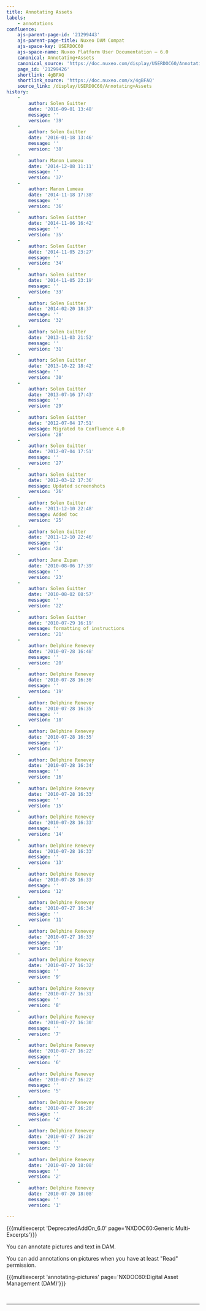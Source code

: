 ```yaml
---
title: Annotating Assets
labels:
    - annotations
confluence:
    ajs-parent-page-id: '21299443'
    ajs-parent-page-title: Nuxeo DAM Compat
    ajs-space-key: USERDOC60
    ajs-space-name: Nuxeo Platform User Documentation — 6.0
    canonical: Annotating+Assets
    canonical_source: 'https://doc.nuxeo.com/display/USERDOC60/Annotating+Assets'
    page_id: '21299426'
    shortlink: 4gBFAQ
    shortlink_source: 'https://doc.nuxeo.com/x/4gBFAQ'
    source_link: /display/USERDOC60/Annotating+Assets
history:
    - 
        author: Solen Guitter
        date: '2016-09-01 13:48'
        message: ''
        version: '39'
    - 
        author: Solen Guitter
        date: '2016-01-18 13:46'
        message: ''
        version: '38'
    - 
        author: Manon Lumeau
        date: '2014-12-08 11:11'
        message: ''
        version: '37'
    - 
        author: Manon Lumeau
        date: '2014-11-18 17:38'
        message: ''
        version: '36'
    - 
        author: Solen Guitter
        date: '2014-11-06 16:42'
        message: ''
        version: '35'
    - 
        author: Solen Guitter
        date: '2014-11-05 23:27'
        message: ''
        version: '34'
    - 
        author: Solen Guitter
        date: '2014-11-05 23:19'
        message: ''
        version: '33'
    - 
        author: Solen Guitter
        date: '2014-02-20 18:37'
        message: ''
        version: '32'
    - 
        author: Solen Guitter
        date: '2013-11-03 21:52'
        message: ''
        version: '31'
    - 
        author: Solen Guitter
        date: '2013-10-22 18:42'
        message: ''
        version: '30'
    - 
        author: Solen Guitter
        date: '2013-07-16 17:43'
        message: ''
        version: '29'
    - 
        author: Solen Guitter
        date: '2012-07-04 17:51'
        message: Migrated to Confluence 4.0
        version: '28'
    - 
        author: Solen Guitter
        date: '2012-07-04 17:51'
        message: ''
        version: '27'
    - 
        author: Solen Guitter
        date: '2012-03-12 17:36'
        message: Updated screenshots
        version: '26'
    - 
        author: Solen Guitter
        date: '2011-12-10 22:48'
        message: Added toc
        version: '25'
    - 
        author: Solen Guitter
        date: '2011-12-10 22:46'
        message: ''
        version: '24'
    - 
        author: Jane Zupan
        date: '2010-08-06 17:39'
        message: ''
        version: '23'
    - 
        author: Solen Guitter
        date: '2010-08-02 08:57'
        message: ''
        version: '22'
    - 
        author: Solen Guitter
        date: '2010-07-29 16:19'
        message: formatting of instructions
        version: '21'
    - 
        author: Delphine Renevey
        date: '2010-07-28 16:48'
        message: ''
        version: '20'
    - 
        author: Delphine Renevey
        date: '2010-07-28 16:36'
        message: ''
        version: '19'
    - 
        author: Delphine Renevey
        date: '2010-07-28 16:35'
        message: ''
        version: '18'
    - 
        author: Delphine Renevey
        date: '2010-07-28 16:35'
        message: ''
        version: '17'
    - 
        author: Delphine Renevey
        date: '2010-07-28 16:34'
        message: ''
        version: '16'
    - 
        author: Delphine Renevey
        date: '2010-07-28 16:33'
        message: ''
        version: '15'
    - 
        author: Delphine Renevey
        date: '2010-07-28 16:33'
        message: ''
        version: '14'
    - 
        author: Delphine Renevey
        date: '2010-07-28 16:33'
        message: ''
        version: '13'
    - 
        author: Delphine Renevey
        date: '2010-07-28 16:33'
        message: ''
        version: '12'
    - 
        author: Delphine Renevey
        date: '2010-07-27 16:34'
        message: ''
        version: '11'
    - 
        author: Delphine Renevey
        date: '2010-07-27 16:33'
        message: ''
        version: '10'
    - 
        author: Delphine Renevey
        date: '2010-07-27 16:32'
        message: ''
        version: '9'
    - 
        author: Delphine Renevey
        date: '2010-07-27 16:31'
        message: ''
        version: '8'
    - 
        author: Delphine Renevey
        date: '2010-07-27 16:30'
        message: ''
        version: '7'
    - 
        author: Delphine Renevey
        date: '2010-07-27 16:22'
        message: ''
        version: '6'
    - 
        author: Delphine Renevey
        date: '2010-07-27 16:22'
        message: ''
        version: '5'
    - 
        author: Delphine Renevey
        date: '2010-07-27 16:20'
        message: ''
        version: '4'
    - 
        author: Delphine Renevey
        date: '2010-07-27 16:20'
        message: ''
        version: '3'
    - 
        author: Delphine Renevey
        date: '2010-07-20 18:08'
        message: ''
        version: '2'
    - 
        author: Delphine Renevey
        date: '2010-07-20 18:08'
        message: ''
        version: '1'

---
```

{{{multiexcerpt 'DeprecatedAddOn_6.0' page='NXDOC60:Generic Multi-Excerpts'}}}

You can annotate pictures and text in DAM.

You can add annotations on pictures when you have at least "Read" permission.

{{{multiexcerpt 'annotating-pictures' page='NXDOC60:Digital Asset Management (DAM)'}}}

&nbsp;

* * *